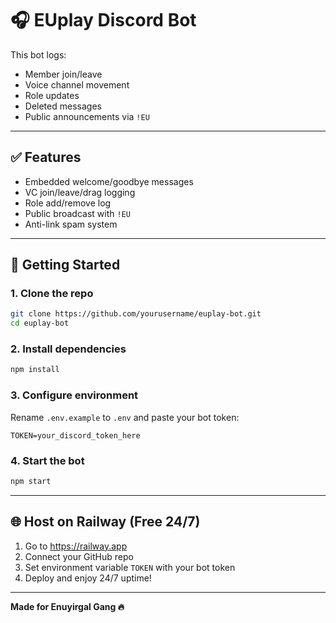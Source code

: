 # 🎧 EUplay Discord Bot

This bot logs:
- Member join/leave
- Voice channel movement
- Role updates
- Deleted messages
- Public announcements via `!EU`

---

## ✅ Features
- Embedded welcome/goodbye messages
- VC join/leave/drag logging
- Role add/remove log
- Public broadcast with `!EU`
- Anti-link spam system

---

## 🚀 Getting Started

### 1. Clone the repo

```bash
git clone https://github.com/yourusername/euplay-bot.git
cd euplay-bot
```

### 2. Install dependencies

```bash
npm install
```

### 3. Configure environment

Rename `.env.example` to `.env` and paste your bot token:

```env
TOKEN=your_discord_token_here
```

### 4. Start the bot

```bash
npm start
```

---

## 🌐 Host on Railway (Free 24/7)

1. Go to https://railway.app
2. Connect your GitHub repo
3. Set environment variable `TOKEN` with your bot token
4. Deploy and enjoy 24/7 uptime!

---

**Made for Enuyirgal Gang 🔥**
